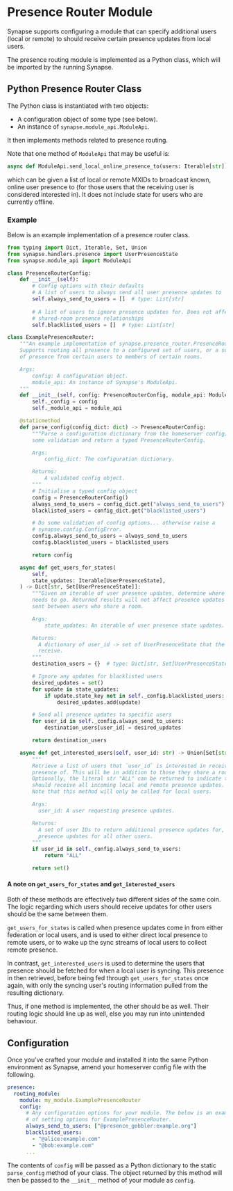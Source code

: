 # Presence Router Module

Synapse supports configuring a module that can specify additional users
(local or remote) to should receive certain presence updates from local
users.

The presence routing module is implemented as a Python class, which will be imported by
the running Synapse.

## Python Presence Router Class

The Python class is instantiated with two objects:

* A configuration object of some type (see below).
* An instance of `synapse.module_api.ModuleApi`.

It then implements methods related to presence routing.

Note that one method of `ModuleApi` that may be useful is:

```python
async def ModuleApi.send_local_online_presence_to(users: Iterable[str]) -> None
```

which can be given a list of local or remote MXIDs to broadcast known, online user
presence to (for those users that the receiving user is considered interested in). 
It does not include state for users who are currently offline.

### Example

Below is an example implementation of a presence router class.

```python
from typing import Dict, Iterable, Set, Union
from synapse.handlers.presence import UserPresenceState
from synapse.module_api import ModuleApi

class PresenceRouterConfig:
    def __init__(self):
        # Config options with their defaults
        # A list of users to always send all user presence updates to
        self.always_send_to_users = []  # type: List[str]
        
        # A list of users to ignore presence updates for. Does not affect
        # shared-room presence relationships
        self.blacklisted_users = []  # type: List[str]

class ExamplePresenceRouter:
    """An example implementation of synapse.presence_router.PresenceRouter.
    Supports routing all presence to a configured set of users, or a subset
    of presence from certain users to members of certain rooms.

    Args:
        config: A configuration object.
        module_api: An instance of Synapse's ModuleApi.
    """
    def __init__(self, config: PresenceRouterConfig, module_api: ModuleApi):
        self._config = config
        self._module_api = module_api

    @staticmethod
    def parse_config(config_dict: dict) -> PresenceRouterConfig:
        """Parse a configuration dictionary from the homeserver config, do
        some validation and return a typed PresenceRouterConfig.

        Args:
            config_dict: The configuration dictionary.

        Returns:
            A validated config object.
        """
        # Initialise a typed config object
        config = PresenceRouterConfig()
        always_send_to_users = config_dict.get("always_send_to_users")
        blacklisted_users = config_dict.get("blacklisted_users")

        # Do some validation of config options... otherwise raise a
        # synapse.config.ConfigError.
        config.always_send_to_users = always_send_to_users
        config.blacklisted_users = blacklisted_users

        return config

    async def get_users_for_states(
        self,
        state_updates: Iterable[UserPresenceState],
    ) -> Dict[str, Set[UserPresenceState]]:
        """Given an iterable of user presence updates, determine where each one
        needs to go. Returned results will not affect presence updates that are
        sent between users who share a room.

        Args:
            state_updates: An iterable of user presence state updates.

        Returns:
          A dictionary of user_id -> set of UserPresenceState that the user should 
          receive.
        """
        destination_users = {}  # type: Dict[str, Set[UserPresenceState]

        # Ignore any updates for blacklisted users
        desired_updates = set()
        for update in state_updates:
            if update.state_key not in self._config.blacklisted_users:
                desired_updates.add(update)

        # Send all presence updates to specific users
        for user_id in self._config.always_send_to_users:
            destination_users[user_id] = desired_updates

        return destination_users

    async def get_interested_users(self, user_id: str) -> Union[Set[str], str]:
        """
        Retrieve a list of users that `user_id` is interested in receiving the
        presence of. This will be in addition to those they share a room with.
        Optionally, the literal str "ALL" can be returned to indicate that this user 
        should receive all incoming local and remote presence updates.
        Note that this method will only be called for local users.

        Args:
          user_id: A user requesting presence updates.

        Returns:
          A set of user IDs to return additional presence updates for, or "ALL" to return
          presence updates for all other users.
        """
        if user_id in self._config.always_send_to_users:
            return "ALL"

        return set()
```

#### A note on `get_users_for_states` and `get_interested_users`

Both of these methods are effectively two different sides of the same coin. The logic
regarding which users should receive updates for other users should be the same 
between them.

`get_users_for_states` is called when presence updates come in from either federation 
or local users, and is used to either direct local presence to remote users, or to
wake up the sync streams of local users to collect remote presence.

In contrast, `get_interested_users` is used to determine the users that presence should
be fetched for when a local user is syncing. This presence in then retrieved, before
being fed through `get_users_for_states` once again, with only the syncing user's
routing information pulled from the resulting dictionary.

Thus, if one method is implemented, the other should be as well. Their routing logic 
should line up as well, else you may run into unintended behaviour.

## Configuration

Once you've crafted your module and installed it into the same Python environment as
Synapse, amend your homeserver config file with the following.

```yaml
presence:
  routing_module:
    module: my_module.ExamplePresenceRouter
    config:
      # Any configuration options for your module. The below is an example.
      # of setting options for ExamplePresenceRouter.
      always_send_to_users: ["@presence_gobbler:example.org"]
      blacklisted_users:
        - "@alice:example.com"
        - "@bob:example.com"
      ...
```

The contents of `config` will be passed as a Python dictionary to the static
`parse_config` method of your class. The object returned by this method will
then be passed to the `__init__` method of your module as `config`.